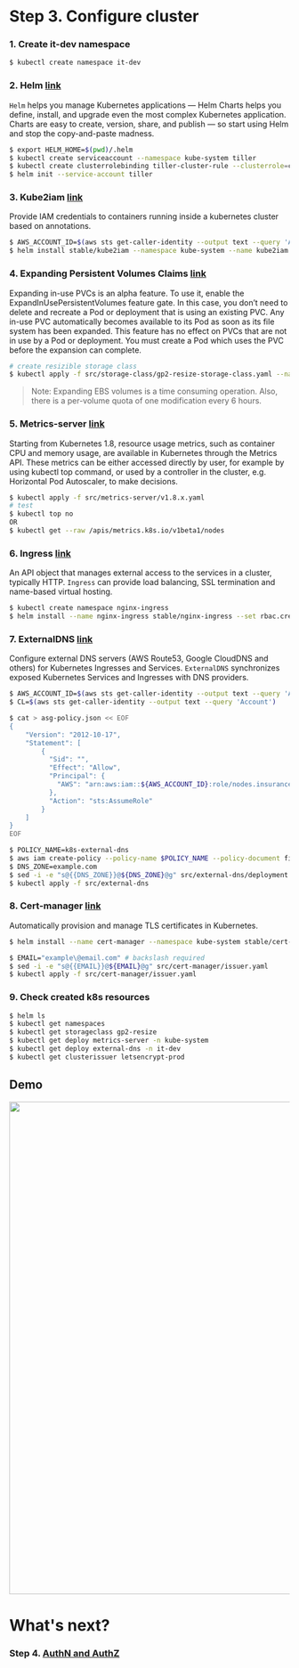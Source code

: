 # Step 3. Configure cluster

### 1. Create it-dev namespace
```sh
$ kubectl create namespace it-dev
```

### 2. Helm [link](https://github.com/helm/helm)
`Helm` helps you manage Kubernetes applications — Helm Charts helps you define, install, and upgrade even the most complex Kubernetes application.
Charts are easy to create, version, share, and publish — so start using Helm and stop the copy-and-paste madness.

```sh
$ export HELM_HOME=$(pwd)/.helm
$ kubectl create serviceaccount --namespace kube-system tiller
$ kubectl create clusterrolebinding tiller-cluster-rule --clusterrole=cluster-admin --serviceaccount=kube-system:tiller
$ helm init --service-account tiller
```

### 3. Kube2iam [link](https://github.com/jtblin/kube2iam)
Provide IAM credentials to containers running inside a kubernetes cluster based on annotations.

```sh
$ AWS_ACCOUNT_ID=$(aws sts get-caller-identity --output text --query 'Account')
$ helm install stable/kube2iam --namespace kube-system --name kube2iam --set=extraArgs.base-role-arn=arn:aws:iam::${AWS_ACCOUNT_ID}:role/,host.iptables=true,host.interface=cbr0,rbac.create=true,verbose=true
```

### 4. Expanding Persistent Volumes Claims [link](https://kubernetes.io/docs/concepts/storage/persistent-volumes/#expanding-persistent-volumes-claims)
Expanding in-use PVCs is an alpha feature. To use it, enable the ExpandInUsePersistentVolumes feature gate. In this case, you don’t need to delete and recreate a Pod or deployment that is using an existing PVC. Any in-use PVC automatically becomes available to its Pod as soon as its file system has been expanded. This feature has no effect on PVCs that are not in use by a Pod or deployment. You must create a Pod which uses the PVC before the expansion can complete.

```sh
# create resizible storage class 
$ kubectl apply -f src/storage-class/gp2-resize-storage-class.yaml --namespace it-dev
```
> Note: Expanding EBS volumes is a time consuming operation. Also, there is a per-volume quota of one modification every 6 hours.

### 5. Metrics-server [link](https://kubernetes.io/docs/tasks/debug-application-cluster/core-metrics-pipeline/)
Starting from Kubernetes 1.8, resource usage metrics, such as container CPU and memory usage, are available in Kubernetes through the Metrics API. These metrics can be either accessed directly by user, for example by using kubectl top command, or used by a controller in the cluster, e.g. Horizontal Pod Autoscaler, to make decisions.

```sh
$ kubectl apply -f src/metrics-server/v1.8.x.yaml
# test
$ kubectl top no
OR
$ kubectl get --raw /apis/metrics.k8s.io/v1beta1/nodes
```

### 6. Ingress [link](https://kubernetes.io/docs/concepts/services-networking/ingress/)
An API object that manages external access to the services in a cluster, typically HTTP.
`Ingress` can provide load balancing, SSL termination and name-based virtual hosting.

```sh
$ kubectl create namespace nginx-ingress
$ helm install --name nginx-ingress stable/nginx-ingress --set rbac.create=true --set controller.stats.enabled=true --set controller.metrics.enabled=true --set controller.publishService.enabled=true --namespace nginx-ingress
```

### 7. ExternalDNS [link](https://github.com/kubernetes-incubator/external-dns)
Configure external DNS servers (AWS Route53, Google CloudDNS and others) for Kubernetes Ingresses and Services.
`ExternalDNS` synchronizes exposed Kubernetes Services and Ingresses with DNS providers.

```sh
$ AWS_ACCOUNT_ID=$(aws sts get-caller-identity --output text --query 'Account')
$ CL=$(aws sts get-caller-identity --output text --query 'Account')

$ cat > asg-policy.json << EOF
{
    "Version": "2012-10-17",
    "Statement": [
        {
          "Sid": "",
          "Effect": "Allow",
          "Principal": {
            "AWS": "arn:aws:iam::${AWS_ACCOUNT_ID}:role/nodes.insurancetruck.dimag.xyz"
          },
          "Action": "sts:AssumeRole"
        }
    ]
}
EOF

$ POLICY_NAME=k8s-external-dns
$ aws iam create-policy --policy-name $POLICY_NAME --policy-document file://src/external-dns/policy.json
$ DNS_ZONE=example.com
$ sed -i -e "s@{{DNS_ZONE}}@${DNS_ZONE}@g" src/external-dns/deployment.yaml
$ kubectl apply -f src/external-dns
```

### 8. Cert-manager [link](https://github.com/jetstack/cert-manager)
Automatically provision and manage TLS certificates in Kubernetes.

```sh
$ helm install --name cert-manager --namespace kube-system stable/cert-manager

$ EMAIL="example\@email.com" # backslash required
$ sed -i -e "s@{{EMAIL}}@${EMAIL}@g" src/cert-manager/issuer.yaml
$ kubectl apply -f src/cert-manager/issuer.yaml
```

### 9. Check created k8s resources

```sh
$ helm ls
$ kubectl get namespaces
$ kubectl get storageclass gp2-resize
$ kubectl get deploy metrics-server -n kube-system 
$ kubectl get deploy external-dns -n it-dev
$ kubectl get clusterissuer letsencrypt-prod
```

## Demo

<p align="center">
  <a target="_blank" href="https://asciinema.org/a/197030">
  <img src="https://asciinema.org/a/197030.png" width="885"></image>
  </a>
</p>

# What's next?

### Step 4. [AuthN and AuthZ](http://54.152.51.78:10080/ironjab/it-k8s/src/master/docs/step4.md)